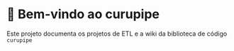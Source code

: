 # 🚀 Bem-vindo ao curupipe

Este projeto documenta os projetos de ETL e a wiki da biblioteca de código `curupipe`